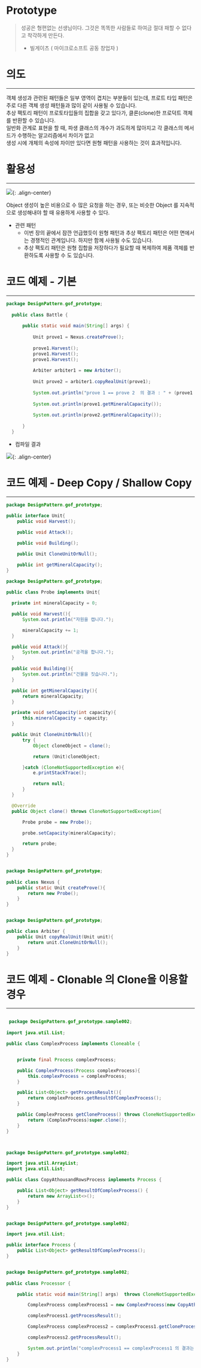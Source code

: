 # Prototype

> 성공은 형편없는 선생님이다. 그것은 똑똑한 사람들로 하여금 절대 패할 수 없다고 착각하게 만든다.
> - 빌게이츠 ( 마이크로소프트 공동 창업자 )

# 의도

***

객체 생성과 관련된 패턴들은 일부 영역이 겹치는 부분들이 있는데, 프로트 타입 패턴은 주로 다른 객체 생성 패턴들과 많이 같이 사용될 수 있습니다.  
추상 팩토리 패턴이 프로토타입들의 집합을 갖고 있다가, 클론(clone)한 프로덕트 객체를 반환할 수 있습니다.  
일반화 관계로 표현을 할 때, 파생 클래스의 개수가 과도하게 많아지고 각 클래스의 메서드가 수행하는 알고리즘에서 차이가 없고  
생성 시에 개체의 속성에 차이만 있다면 원형 패턴을 사용하는 것이 효과적입니다.

# 활용성

***

![](https://keepinmindsh.github.io/lines/assets/img/prototype_pattern.png){: .align-center}

Object 생성이 높은 비용으로 수 많은 요청을 하는 경우, 또는 비슷한 Object 를 지속적으로 생성해내야 할 때 유용하게 사용할 수 있다.

- 관련 패턴
    - 이번 장의 끝에서 잠깐 언급했듯이 원형 패턴과 추상 팩토리 패턴은 어떤 면에서는 경쟁적인 관계입니다. 하지만 함께 사용될 수도 있습니다.
    - 추상 팩토리 패턴은 원형 집합을 저장하다가 필요할 때 복제하여 제품 객체를 반환하도록 사용할 수 도 있습니다.

# 코드 예제 - 기본

***

```java
package DesignPattern.gof_prototype;
  
  public class Battle {
  
      public static void main(String[] args) {
  
          Unit prove1 = Nexus.createProve();
  
          prove1.Harvest();
          prove1.Harvest();
          prove1.Harvest();
  
          Arbiter arbiter1 = new Arbiter();
  
          Unit prove2 = arbiter1.copyRealUnit(prove1);
  
          System.out.println("prove 1 == prove 2  의 결과 : " + (prove1 == prove2) );
  
          System.out.println(prove1.getMineralCapacity());
  
          System.out.println(prove2.getMineralCapacity());
  
      }
  }                 
```

- 컴파일 결과

![](https://keepinmindsh.github.io/lines/assets/img/prototype_compile.png){: .align-center}

# 코드 예제 - Deep Copy / Shallow Copy

***

```java
package DesignPattern.gof_prototype;
    
public interface Unit{
    public void Harvest();

    public void Attack();

    public void Building();

    public Unit CloneUnitOrNull();

    public int getMineralCapacity();
}     
```

```java
package DesignPattern.gof_prototype;
        
public class Probe implements Unit{

  private int mineralCapacity = 0;

  public void Harvest(){
      System.out.println("자원을 캡니다.");

      mineralCapacity += 1;
  }

  public void Attack(){
      System.out.println("공격을 합니다.");
  }

  public void Building(){
      System.out.println("건물을 짓습니다.");
  }

  public int getMineralCapacity(){
      return mineralCapacity;
  }

  private void setCapacity(int capacity){
      this.mineralCapacity = capacity;
  }

  public Unit CloneUnitOrNull(){
      try {
          Object cloneObject = clone();

          return (Unit)cloneObject;

      }catch (CloneNotSupportedException e){
          e.printStackTrace();

          return null;
      }
  }

  @Override
  public Object clone() throws CloneNotSupportedException{

      Probe probe = new Probe();

      probe.setCapacity(mineralCapacity);

      return probe;
  }
}

```

```java

package DesignPattern.gof_prototype;
        
public class Nexus {
    public static Unit createProve(){
        return new Probe();
    }
}    

```

```java

package DesignPattern.gof_prototype;

public class Arbiter {
    public Unit copyRealUnit(Unit unit){
        return unit.CloneUnitOrNull();
    }
}  

```

# 코드 예제 - Clonable 의 Clone을 이용할 경우

***

```java

 package DesignPattern.gof_prototype.sample002;
        
import java.util.List;

public class ComplexProcess implements Cloneable {


    private final Process complexProcess;

    public ComplexProcess(Process complexProcess){
        this.complexProcess = complexProcess;
    }

    public List<Object> getProcessResult(){
        return complexProcess.getResultOfComplexProcess();
    }

    public ComplexProcess getCloneProcess() throws CloneNotSupportedException {
        return (ComplexProcess)super.clone();
    }
}     

```

```java


package DesignPattern.gof_prototype.sample002;

import java.util.ArrayList;
import java.util.List;

public class CopyAthousandRowsProcess implements Process {

    public List<Object> getResultOfComplexProcess() {
        return new ArrayList<>();
    }
}  

```

```java

package DesignPattern.gof_prototype.sample002;

import java.util.List;

public interface Process {
    public List<Object> getResultOfComplexProcess();
}   

```

```java

package DesignPattern.gof_prototype.sample002;
        
public class Processor {

    public static void main(String[] args)  throws CloneNotSupportedException {

        ComplexProcess complexProcess1 = new ComplexProcess(new CopyAthousandRowsProcess());

        complexProcess1.getProcessResult();

        ComplexProcess complexProcess2 = complexProcess1.getCloneProcess();

        complexProcess2.getProcessResult();

        System.out.println("complexProcess1 == complexProcess1 의 결과는 " + (complexProcess1 == complexProcess2));
    }
}
```
